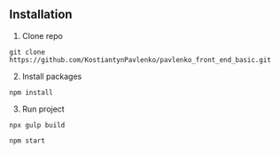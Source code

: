 ## Installation

1. Clone repo
```
git clone https://github.com/KostiantynPavlenko/pavlenko_front_end_basic.git
```
2. Install packages
```
npm install
```
3. Run project
```
npx gulp build
```
```
npm start
```
